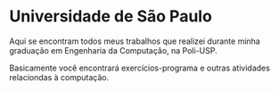 # Universidade de São Paulo
Aqui se encontram todos meus trabalhos que realizei durante minha graduação em Engenharia da Computação, na Poli-USP.

Basicamente você encontrará exercícios-programa e outras atividades relaciondas à computação.
